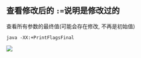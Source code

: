 ## 查看修改后的 `:=`说明是修改过的
查看所有参数的最终值(可能会存在修改, 不再是初始值)

```
java -XX:+PrintFlagsFinal
```

![](https://youpaiyun.zongqilive.cn/image/20200424094344.png)

